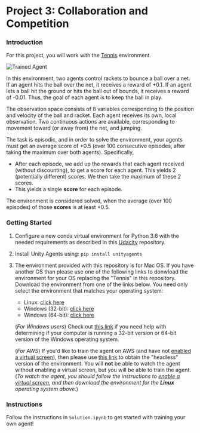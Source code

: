 [//]: # (Image References)

[image1]: https://user-images.githubusercontent.com/10624937/42135623-e770e354-7d12-11e8-998d-29fc74429ca2.gif "Trained Agent"
[image2]: https://user-images.githubusercontent.com/10624937/42135622-e55fb586-7d12-11e8-8a54-3c31da15a90a.gif "Soccer"


# Project 3: Collaboration and Competition

### Introduction

For this project, you will work with the [Tennis](https://github.com/Unity-Technologies/ml-agents/blob/master/docs/Learning-Environment-Examples.md#tennis) environment.

![Trained Agent][image1]

In this environment, two agents control rackets to bounce a ball over a net. If an agent hits the ball over the net, it receives a reward of +0.1.  If an agent lets a ball hit the ground or hits the ball out of bounds, it receives a reward of -0.01.  Thus, the goal of each agent is to keep the ball in play.

The observation space consists of 8 variables corresponding to the position and velocity of the ball and racket. Each agent receives its own, local observation.  Two continuous actions are available, corresponding to movement toward (or away from) the net, and jumping. 

The task is episodic, and in order to solve the environment, your agents must get an average score of +0.5 (over 100 consecutive episodes, after taking the maximum over both agents). Specifically,

- After each episode, we add up the rewards that each agent received (without discounting), to get a score for each agent. This yields 2 (potentially different) scores. We then take the maximum of these 2 scores.
- This yields a single **score** for each episode.

The environment is considered solved, when the average (over 100 episodes) of those **scores** is at least +0.5.

### Getting Started


1. Configure a new conda virtual environment for Python 3.6 with the needed requirements as described in this [Udacity](https://github.com/udacity/deep-reinforcement-learning#dependencies) repository. 
2. Install Unity Agents using: `pip install unityagents`
3. The environment provided with this repository is for Mac OS. If you have another OS than please use one of the following links to donwload the environment for your OS replacing the "Tennis" in this repository.
Download the environment from one of the links below. You need only select the environment that matches your operating system:
    - Linux: [click here](https://s3-us-west-1.amazonaws.com/udacity-drlnd/P3/Tennis/Tennis_Linux.zip)
    - Windows (32-bit): [click here](https://s3-us-west-1.amazonaws.com/udacity-drlnd/P3/Tennis/Tennis_Windows_x86.zip)
    - Windows (64-bit): [click here](https://s3-us-west-1.amazonaws.com/udacity-drlnd/P3/Tennis/Tennis_Windows_x86_64.zip)
    
    (_For Windows users_) Check out [this link](https://support.microsoft.com/en-us/help/827218/how-to-determine-whether-a-computer-is-running-a-32-bit-version-or-64) if you need help with determining if your computer is running a 32-bit version or 64-bit version of the Windows operating system.

    (_For AWS_) If you'd like to train the agent on AWS (and have not [enabled a virtual screen](https://github.com/Unity-Technologies/ml-agents/blob/master/docs/Training-on-Amazon-Web-Service.md)), then please use [this link](https://s3-us-west-1.amazonaws.com/udacity-drlnd/P3/Tennis/Tennis_Linux_NoVis.zip) to obtain the "headless" version of the environment.  You will **not** be able to watch the agent without enabling a virtual screen, but you will be able to train the agent.  (_To watch the agent, you should follow the instructions to [enable a virtual screen](https://github.com/Unity-Technologies/ml-agents/blob/master/docs/Training-on-Amazon-Web-Service.md), and then download the environment for the **Linux** operating system above._)


### Instructions

Follow the instructions in `Solution.ipynb` to get started with training your own agent!  
